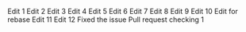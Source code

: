 Edit 1
Edit 2
Edit 3
Edit 4
Edit 5
Edit 6
Edit 7
Edit 8
Edit 9
Edit 10
Edit for rebase
Edit 11
Edit 12
Fixed the issue
Pull request checking 1
